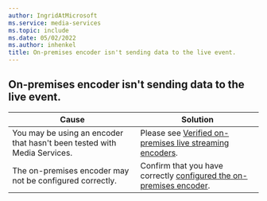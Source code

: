```yaml
---
author: IngridAtMicrosoft
ms.service: media-services
ms.topic: include
ms.date: 05/02/2022
ms.author: inhenkel
title: On-premises encoder isn't sending data to the live event.
---
```


<!-- 2111190060000436, 2201310060002530 -->

## On-premises encoder isn't sending data to the live event.

| Cause | Solution |
| ----- | -------- |
| You may be using an encoder that hasn't been tested with Media Services. | Please see [Verified on-premises live streaming encoders](../encode-recommended-on-premises-live-encoders.md).|
| The on-premises encoder may not be configured correctly.| Confirm that you have correctly [configured the on-premises encoder](../encode-recommended-on-premises-live-encoders.md#configuring-on-premises-live-encoder-settings). |

